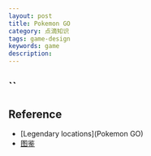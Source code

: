 ```yaml
---
layout: post
title: Pokemon GO
category: 点滴知识
tags: game-design
keywords: game
description: 
---
```


## ``

## Reference

* [Legendary locations](Pokemon GO)
* [图鉴](http://www.yxdown.com/gl/298881_149.html)